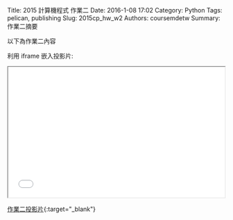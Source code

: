 Title: 2015 計算機程式 作業二
Date: 2016-1-08 17:02
Category: Python
Tags: pelican, publishing
Slug: 2015cp_hw_w2
Authors: coursemdetw
Summary: 作業二摘要

以下為作業二內容

利用 iframe 嵌入投影片:

<iframe src="40423254_cp_w2_p.html" width="500" height="300"></iframe>

[作業二投影片](40423254_cp_w2_p.html){:target="_blank"}

